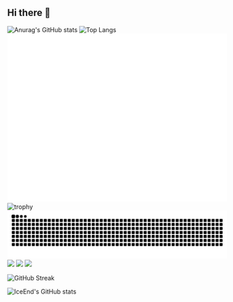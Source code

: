 ## Hi there 👋
![Anurag's GitHub stats](https://github-readme-stats.vercel.app/api?username=Ismoothly)
![Top Langs](https://github-readme-stats.vercel.app/api/top-langs/?username=Ismoothly)
![Metrics](/github-metrics.svg)
![trophy](https://github-profile-trophy.vercel.app/?username=Ismoothly)
<picture>
  <source media="(prefers-color-scheme: dark)" srcset="https://raw.githubusercontent.com/Peter-JXL/Peter-JXL/output/github-contribution-grid-snake-dark.svg">
  <source media="(prefers-color-scheme: light)" srcset="https://raw.githubusercontent.com/Peter-JXL/Peter-JXL/output/github-contribution-grid-snake.svg">
  <img alt="github contribution grid snake animation" src="https://raw.githubusercontent.com/Peter-JXL/Peter-JXL/output/github-contribution-grid-snake.svg">
</picture>
<img src="https://img.shields.io/badge/-HTML5-E34F26?style=flat-square&logo=html5&logoColor=white" /> 
<img src="https://img.shields.io/badge/-CSS3-1572B6?style=flat-square&logo=css3" /> 
<img src="https://img.shields.io/badge/-JavaScript-oringe?style=flat-square&logo=javascript" />



![GitHub Streak](https://streak-stats.demolab.com/?user=Ismoothly)


![IceEnd's GitHub stats](https://github-immortality.vercel.app/api?username=Ismoothly)   


<!--
**Ismoothly/Ismoothly** is a ✨ _special_ ✨ repository because its `README.md` (this file) appears on your GitHub profile.
Here are some ideas to get you started:

- 🔭 I obtained my Master's degree in EE at Beijing institute of technology
- 🌱 I’m currently learning ...
- 👯 I’m looking to collaborate on ...
- 🤔 I’m looking for help with ...
- 💬 Ask me about ...
- 📫 How to reach me: ...

- 😄 Pronouns: ...
- ⚡ Fun fact: ...
-->

